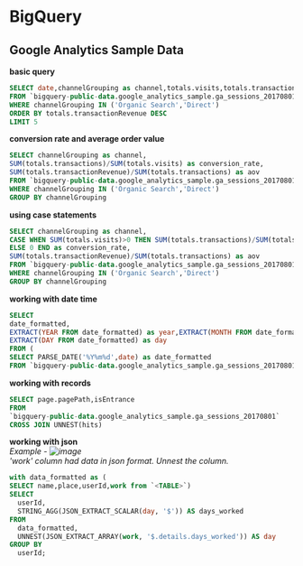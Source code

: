 # BigQuery
## Google Analytics Sample Data
**basic query**<br>
```SQL
SELECT date,channelGrouping as channel,totals.visits,totals.transactionRevenue 
FROM `bigquery-public-data.google_analytics_sample.ga_sessions_20170801` 
WHERE channelGrouping IN ('Organic Search','Direct')
ORDER BY totals.transactionRevenue DESC
LIMIT 5
```
**conversion rate and average order value**<br>
```SQL
SELECT channelGrouping as channel,
SUM(totals.transactions)/SUM(totals.visits) as conversion_rate,
SUM(totals.transactionRevenue)/SUM(totals.transactions) as aov
FROM `bigquery-public-data.google_analytics_sample.ga_sessions_20170801` 
WHERE channelGrouping IN ('Organic Search','Direct')
GROUP BY channelGrouping
```
**using case statements**<br>
```SQL
SELECT channelGrouping as channel,
CASE WHEN SUM(totals.visits)>0 THEN SUM(totals.transactions)/SUM(totals.visits)
ELSE 0 END as conversion_rate,
SUM(totals.transactionRevenue)/SUM(totals.transactions) as aov
FROM `bigquery-public-data.google_analytics_sample.ga_sessions_20170801` 
WHERE channelGrouping IN ('Organic Search','Direct')
GROUP BY channelGrouping
```
**working with date time**<br>
```SQL
SELECT 
date_formatted,
EXTRACT(YEAR FROM date_formatted) as year,EXTRACT(MONTH FROM date_formatted) as month,
EXTRACT(DAY FROM date_formatted) as day
FROM (
SELECT PARSE_DATE('%Y%m%d',date) as date_formatted
FROM `bigquery-public-data.google_analytics_sample.ga_sessions_20170801`)
```
**working with records**<br>
```SQL
SELECT page.pagePath,isEntrance
FROM 
`bigquery-public-data.google_analytics_sample.ga_sessions_20170801`
CROSS JOIN UNNEST(hits)
```
**working with json**<br>
*Example - ![image](https://github.com/SHRIDHARKN/data_science/assets/74343939/0aca945e-f9f2-405c-a5cb-c4c2e250f97d)<br>
'work' column had data in json format. Unnest the column.*<br>
```SQL
with data_formatted as (
SELECT name,place,userId,work from `<TABLE>`)
SELECT
  userId,
  STRING_AGG(JSON_EXTRACT_SCALAR(day, '$')) AS days_worked
FROM
  data_formatted,
  UNNEST(JSON_EXTRACT_ARRAY(work, '$.details.days_worked')) AS day
GROUP BY
  userId;
```



